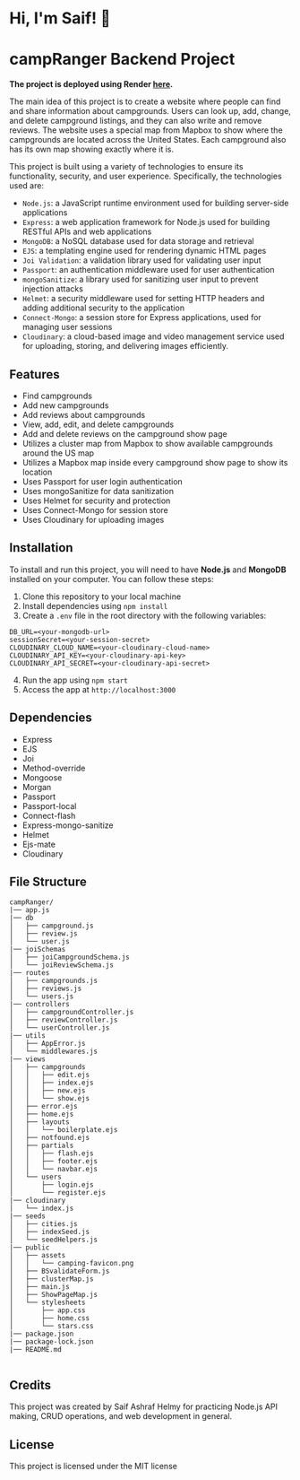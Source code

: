 # Hi, I'm Saif! 👋


# campRanger Backend Project


**The project is deployed using Render [here](https://campranger.onrender.com/).**

The main idea of this project is to create a website where people can find and share information about campgrounds. Users can look up, add, change, and delete campground listings, and they can also write and remove reviews. The website uses a special map from Mapbox to show where the campgrounds are located across the United States. Each campground also has its own map showing exactly where it is.




This project is built using a variety of technologies to ensure its functionality, security, and user experience. Specifically, the technologies used are:
- `Node.js`: a JavaScript runtime environment used for building server-side applications
- `Express`: a web application framework for Node.js used for building RESTful APIs and web applications
- `MongoDB`: a NoSQL database used for data storage and retrieval
- `EJS`: a templating engine used for rendering dynamic HTML pages
- `Joi Validation`: a validation library used for validating user input
- `Passport`: an authentication middleware used for user authentication
- `mongoSanitize`: a library used for sanitizing user input to prevent injection attacks
- `Helmet`: a security middleware used for setting HTTP headers and adding additional security to the application
- `Connect-Mongo`: a session store for Express applications, used for managing user sessions
- `Cloudinary`: a cloud-based image and video management service used for uploading, storing, and delivering images efficiently.






## Features

- Find campgrounds
- Add new campgrounds
- Add reviews about campgrounds
- View, add, edit, and delete campgrounds
- Add and delete reviews on the campground show page
- Utilizes a cluster map from Mapbox to show available campgrounds around the US map
- Utilizes a Mapbox map inside every campground show page to show its location
- Uses Passport for user login authentication
- Uses mongoSanitize for data sanitization
- Uses Helmet for security and protection
- Uses Connect-Mongo for session store
- Uses Cloudinary for uploading images




## Installation

To install and run this project, you will need to have **Node.js** and **MongoDB** installed on your computer. You can follow these steps:

1. Clone this repository to your local machine
2. Install dependencies using `npm install`
3. Create a `.env` file in the root directory with the following variables:
```
DB_URL=<your-mongodb-url>
sessionSecret=<your-session-secret>
CLOUDINARY_CLOUD_NAME=<your-cloudinary-cloud-name>
CLOUDINARY_API_KEY=<your-cloudinary-api-key>
CLOUDINARY_API_SECRET=<your-cloudinary-api-secret>
```

4. Run the app using `npm start`
5. Access the app at `http://localhost:3000`

## Dependencies

- Express
- EJS
- Joi
- Method-override
- Mongoose
- Morgan
- Passport
- Passport-local
- Connect-flash
- Express-mongo-sanitize
- Helmet
- Ejs-mate
- Cloudinary

## File Structure
```
campRanger/
|── app.js
|── db
│   ├── campground.js
│   ├── review.js
│   └── user.js
|── joiSchemas
│   ├── joiCampgroundSchema.js
│   └── joiReviewSchema.js
|── routes
│   ├── campgrounds.js
│   ├── reviews.js
│   └── users.js
|── controllers
│   ├── campgroundController.js
│   ├── reviewController.js
│   └── userController.js
|── utils
│   ├── AppError.js
│   └── middlewares.js
|── views
│   ├── campgrounds
│   │   ├── edit.ejs
│   │   ├── index.ejs
│   │   ├── new.ejs
│   │   └── show.ejs
│   ├── error.ejs
│   ├── home.ejs
│   ├── layouts
│   │   └── boilerplate.ejs
│   ├── notfound.ejs
│   ├── partials
│   │   ├── flash.ejs
│   │   ├── footer.ejs
│   │   └── navbar.ejs
│   └── users
│       ├── login.ejs
│       └── register.ejs
|── cloudinary
│   └── index.js
|── seeds
│   ├── cities.js
│   ├── indexSeed.js
│   └── seedHelpers.js
|── public
│   ├── assets
│   │   └── camping-favicon.png
│   ├── BSvalidateForm.js
│   ├── clusterMap.js
│   ├── main.js
│   ├── ShowPageMap.js
│   └── stylesheets
│       ├── app.css
│       ├── home.css
│       └── stars.css
|── package.json
|── package-lock.json
|── README.md


 ```


## Credits
This project was created by Saif Ashraf Helmy for practicing Node.js API making, CRUD operations, and web development in general.

## License
This project is licensed under the MIT license
